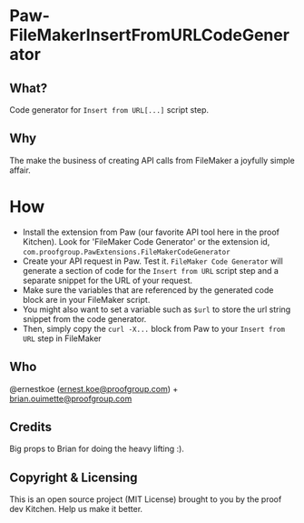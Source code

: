 # Paw-FileMakerInsertFromURLCodeGenerator

## What?
Code generator for `Insert from URL[...]` script step. 

## Why
The make the business of creating API calls from FileMaker a joyfully simple affair.

# How

- Install the extension from Paw (our favorite API tool here in the proof Kitchen). Look for 'FileMaker Code Generator' or the extension id, `com.proofgroup.PawExtensions.FileMakerCodeGenerator`
- Create your API request in Paw. Test it. `FileMaker Code Generator` will generate a section of code for the `Insert from URL` script step and a separate snippet for the URL of your request.
- Make sure the variables that are referenced by the generated code block are in your FileMaker script.
- You might also want to set a variable such as `$url` to store the url string snippet from the code generator. 
- Then, simply copy the `curl -X...` block from Paw to your `Insert from URL` step in FileMaker 

## Who
@ernestkoe (ernest.koe@proofgroup.com) + brian.ouimette@proofgroup.com

## Credits
Big props to Brian for doing the heavy lifting :). 

## Copyright & Licensing
This is an open source project (MIT License) brought to you by the proof dev Kitchen. Help us make it better.
